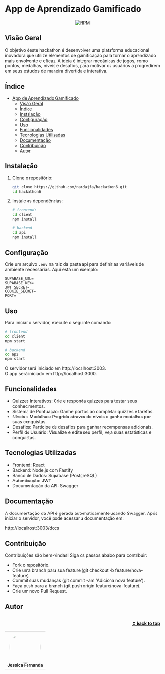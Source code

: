 # App de Aprendizado Gamificado

 <div align="center">

[![NPM](https://img.shields.io/npm/l/react)](https://github.com/nandajfa/hackathon6/blob/main/LICENSE)

 </div>

## Visão Geral

O objetivo deste hackathon é desenvolver uma plataforma educacional inovadora que utilize elementos de gamificação para tornar o aprendizado mais envolvente e eficaz. A ideia é integrar mecânicas de jogos, como pontos, medalhas, níveis e desafios, para motivar os usuários a progredirem em seus estudos de maneira divertida e interativa.

## Índice

- [App de Aprendizado Gamificado](#app-de-aprendizado-gamificado)
  - [Visão Geral](#visão-geral)
  - [Índice](#índice)
  - [Instalação](#instalação)
  - [Configuração](#configuração)
  - [Uso](#uso)
  - [Funcionalidades](#funcionalidades)
  - [Tecnologias Utilizadas](#tecnologias-utilizadas)
  - [Documentação](#documentação)
  - [Contribuição](#contribuição)
  - [Autor](#autor)

## Instalação

1. Clone o repositório:

   ```sh
   git clone https://github.com/nandajfa/hackathon6.git
   cd hackathon6
   ```

2. Instale as dependências:

   ```sh
   # frontend:
   cd client
   npm install

   # backend
   cd api
   npm install
   ```

## Configuração

Crie um arquivo `.env` na raiz da pasta api para definir as variáveis de ambiente necessárias. Aqui está um exemplo:

```env
SUPABASE_URL=
SUPABASE_KEY=
JWT_SECRET=
COOKIE_SECRET=
PORT=
```

## Uso

Para iniciar o servidor, execute o seguinte comando:

```sh
# frontend
cd client
npm start

# backend
cd api
npm start
```

O servidor será iniciado em http://localhost:3003. <br>
O app será iniciado em http://localhost:3000.

## Funcionalidades

- Quizzes Interativos: Crie e responda quizzes para testar seus conhecimentos.
- Sistema de Pontuação: Ganhe pontos ao completar quizzes e tarefas.
- Níveis e Medalhas: Progrida através de níveis e ganhe medalhas por suas conquistas.
- Desafios: Participe de desafios para ganhar recompensas adicionais.
- Perfil do Usuário: Visualize e edite seu perfil, veja suas estatísticas e conquistas.

## Tecnologias Utilizadas

- Frontend: React
- Backend: Node.js com Fastify
- Banco de Dados: Supabase (PostgreSQL)
- Autenticação: JWT
- Documentação da API: Swagger

## Documentação

A documentação da API é gerada automaticamente usando Swagger. Após iniciar o servidor, você pode acessar a documentação em:

http://localhost:3003/docs

## Contribuição

Contribuições são bem-vindas! Siga os passos abaixo para contribuir:

- Fork o repositório.
- Crie uma branch para sua feature (git checkout -b feature/nova-feature).
- Commit suas mudanças (git commit -am 'Adiciona nova feature').
- Faça push para a branch (git push origin feature/nova-feature).
- Crie um novo Pull Request.

## Autor

<table >
  <tr>
    <br />
	<td align="center"><a href="https://www.linkedin.com/in/jessica-fernanda-programadora"><img style="border-radius: 50%;" src="https://avatars.githubusercontent.com/u/80687429?v=4" width="100px;" alt=""/><br /><sub><b>Jessica Fernanda</b></sub></a><br />

  </tr>

<div align="right">
  <b><a href="#visão-geral">↥ back to top</a></b>
</div>
